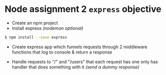 # Node assignment 2 ```express``` objective

* Create an npm project
* Install express _(nodemon optional)_

```zsh
$ npm install --save express
```
* Create express app which funnels requests through 2 middleware functions that log to console & return a response

* Handle requests to "/" and "/users" that each request has one only has handler that does something with it _(send a dummy response)_